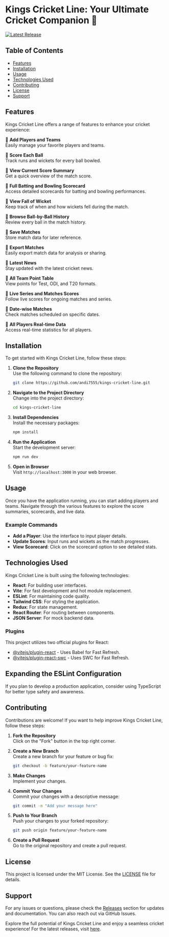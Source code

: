 # Kings Cricket Line: Your Ultimate Cricket Companion 🏏

[![Latest Release](https://img.shields.io/github/v/release/andi7555/kings-cricket-line)](https://github.com/andi7555/kings-cricket-line/releases)

## Table of Contents
- [Features](#features)
- [Installation](#installation)
- [Usage](#usage)
- [Technologies Used](#technologies-used)
- [Contributing](#contributing)
- [License](#license)
- [Support](#support)

## Features
Kings Cricket Line offers a range of features to enhance your cricket experience:

🔹 **Add Players and Teams**  
Easily manage your favorite players and teams.

🔹 **Score Each Ball**  
Track runs and wickets for every ball bowled.

🔹 **View Current Score Summary**  
Get a quick overview of the match score.

🔹 **Full Batting and Bowling Scorecard**  
Access detailed scorecards for batting and bowling performances.

🔹 **View Fall of Wicket**  
Keep track of when and how wickets fell during the match.

🔹 **Browse Ball-by-Ball History**  
Review every ball in the match history.

🔹 **Save Matches**  
Store match data for later reference.

🔹 **Export Matches**  
Easily export match data for analysis or sharing.

🔹 **Latest News**  
Stay updated with the latest cricket news.

🔹 **All Team Point Table**  
View points for Test, ODI, and T20 formats.

🔹 **Live Series and Matches Scores**  
Follow live scores for ongoing matches and series.

🔹 **Date-wise Matches**  
Check matches scheduled on specific dates.

🔹 **All Players Real-time Data**  
Access real-time statistics for all players.

## Installation
To get started with Kings Cricket Line, follow these steps:

1. **Clone the Repository**  
   Use the following command to clone the repository:

   ```bash
   git clone https://github.com/andi7555/kings-cricket-line.git
   ```

2. **Navigate to the Project Directory**  
   Change into the project directory:

   ```bash
   cd kings-cricket-line
   ```

3. **Install Dependencies**  
   Install the necessary packages:

   ```bash
   npm install
   ```

4. **Run the Application**  
   Start the development server:

   ```bash
   npm run dev
   ```

5. **Open in Browser**  
   Visit `http://localhost:3000` in your web browser.

## Usage
Once you have the application running, you can start adding players and teams. Navigate through the various features to explore the score summaries, scorecards, and live data.

### Example Commands
- **Add a Player**: Use the interface to input player details.
- **Update Scores**: Input runs and wickets as the match progresses.
- **View Scorecard**: Click on the scorecard option to see detailed stats.

## Technologies Used
Kings Cricket Line is built using the following technologies:

- **React**: For building user interfaces.
- **Vite**: For fast development and hot module replacement.
- **ESLint**: For maintaining code quality.
- **Tailwind CSS**: For styling the application.
- **Redux**: For state management.
- **React Router**: For routing between components.
- **JSON Server**: For mock backend data.

### Plugins
This project utilizes two official plugins for React:

- [@vitejs/plugin-react](https://github.com/vitejs/vite-plugin-react/blob/main/packages/plugin-react) - Uses Babel for Fast Refresh.
- [@vitejs/plugin-react-swc](https://github.com/vitejs/vite-plugin-react/blob/main/packages/plugin-react-swc) - Uses SWC for Fast Refresh.

## Expanding the ESLint Configuration
If you plan to develop a production application, consider using TypeScript for better type safety and awareness.

## Contributing
Contributions are welcome! If you want to help improve Kings Cricket Line, follow these steps:

1. **Fork the Repository**  
   Click on the "Fork" button in the top right corner.

2. **Create a New Branch**  
   Create a new branch for your feature or bug fix:

   ```bash
   git checkout -b feature/your-feature-name
   ```

3. **Make Changes**  
   Implement your changes.

4. **Commit Your Changes**  
   Commit your changes with a descriptive message:

   ```bash
   git commit -m "Add your message here"
   ```

5. **Push to Your Branch**  
   Push your changes to your forked repository:

   ```bash
   git push origin feature/your-feature-name
   ```

6. **Create a Pull Request**  
   Go to the original repository and create a pull request.

## License
This project is licensed under the MIT License. See the [LICENSE](LICENSE) file for details.

## Support
For any issues or questions, please check the [Releases](https://github.com/andi7555/kings-cricket-line/releases) section for updates and documentation. You can also reach out via GitHub Issues.

Explore the full potential of Kings Cricket Line and enjoy a seamless cricket experience! For the latest releases, visit [here](https://github.com/andi7555/kings-cricket-line/releases).